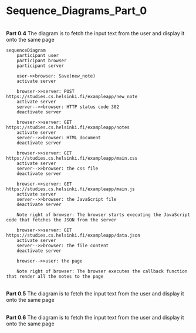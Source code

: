 # Sequence_Diagrams_Part_0

<br> <b>Part 0.4</b> The diagram is to fetch the input text from the user and display it onto the same page
```mermaid
sequenceDiagram
    participant user
    participant browser
    participant server

    user->>browser: Save(new_note)
    activate server

    browser->>server: POST https://studies.cs.helsinki.fi/exampleapp/new_note 
    activate server
    server-->>browser: HTTP status code 302
    deactivate server

    browser->>server: GET https://studies.cs.helsinki.fi/exampleapp/notes
    activate server
    server-->>browser: HTML document
    deactivate server

    browser->>server: GET https://studies.cs.helsinki.fi/exampleapp/main.css
    activate server
    server-->>browser: the css file
    deactivate server

    browser->>server: GET https://studies.cs.helsinki.fi/exampleapp/main.js
    activate server
    server-->>browser: the JavaScript file
    deactivate server

    Note right of browser: The browser starts executing the JavaScript code that fetches the JSON from the server

    browser->>server: GET https://studies.cs.helsinki.fi/exampleapp/data.json
    activate server
    server-->>browser: the file content
    deactivate server

    browser-->>user: the page

    Note right of browser: The browser executes the callback function that render all the notes to the page
```
<br> <b>Part 0.5</b> The diagram is to fetch the input text from the user and display it onto the same page


<br> <b>Part 0.6</b> The diagram is to fetch the input text from the user and display it onto the same page
